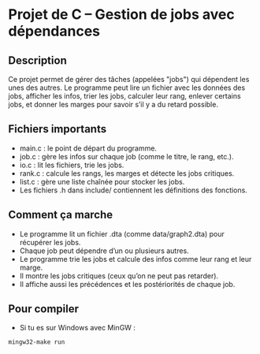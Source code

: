 # Projet de C – Gestion de jobs avec dépendances

## Description

Ce projet permet de gérer des tâches (appelées "jobs") qui dépendent les unes des autres. Le programme peut lire un fichier avec les données des jobs, afficher les infos, trier les jobs, calculer leur rang, enlever certains jobs, et donner les marges pour savoir s’il y a du retard possible.

## Fichiers importants

- main.c : le point de départ du programme.
- job.c : gère les infos sur chaque job (comme le titre, le rang, etc.).
- io.c : lit les fichiers, trie les jobs.
- rank.c : calcule les rangs, les marges et détecte les jobs critiques.
- list.c : gère une liste chaînée pour stocker les jobs.
- Les fichiers .h dans include/ contiennent les définitions des fonctions.

## Comment ça marche

- Le programme lit un fichier .dta (comme data/graph2.dta) pour récupérer les jobs.
- Chaque job peut dépendre d’un ou plusieurs autres.
- Le programme trie les jobs et calcule des infos comme leur rang et leur marge.
- Il montre les jobs critiques (ceux qu’on ne peut pas retarder).
- Il affiche aussi les précédences et les postériorités de chaque job.

## Pour compiler

- Si tu es sur Windows avec MinGW :

```bash
mingw32-make run

